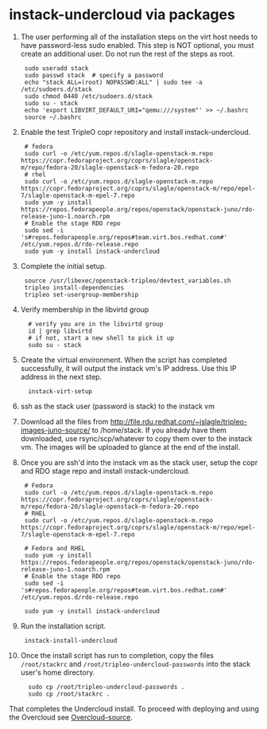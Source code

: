 instack-undercloud via packages
=============================

1. The user performing all of the installation steps on the virt host needs to
   have password-less sudo enabled. This step is NOT optional, you must create an
   additional user. Do not run the rest of the steps as root.

        sudo useradd stack
        sudo passwd stack  # specify a password
        echo "stack ALL=(root) NOPASSWD:ALL" | sudo tee -a /etc/sudoers.d/stack
        sudo chmod 0440 /etc/sudoers.d/stack
        sudo su - stack
        echo 'export LIBVIRT_DEFAULT_URI="qemu:///system"' >> ~/.bashrc
        source ~/.bashrc

1. Enable the test TripleO copr repository and install instack-undercloud.

        # fedora
        sudo curl -o /etc/yum.repos.d/slagle-openstack-m.repo https://copr.fedoraproject.org/coprs/slagle/openstack-m/repo/fedora-20/slagle-openstack-m-fedora-20.repo
        # rhel
        sudo curl -o /etc/yum.repos.d/slagle-openstack-m.repo https://copr.fedoraproject.org/coprs/slagle/openstack-m/repo/epel-7/slagle-openstack-m-epel-7.repo
        sudo yum -y install https://repos.fedorapeople.org/repos/openstack/openstack-juno/rdo-release-juno-1.noarch.rpm
        # Enable the stage RDO repo
        sudo sed -i 's#repos.fedorapeople.org/repos#team.virt.bos.redhat.com#' /etc/yum.repos.d/rdo-release.repo
        sudo yum -y install instack-undercloud
        
1. Complete the initial setup.

        source /usr/libexec/openstack-tripleo/devtest_variables.sh
        tripleo install-dependencies
        tripleo set-usergroup-membership

1. Verify membership in the libvirtd group

         # verify you are in the libvirtd group
         id | grep libvirtd
         # if not, start a new shell to pick it up
         sudo su - stack

1. Create the virtual environment. When the script has completed successfully,
it will output the instack vm's IP address. Use this IP address in the next
step.

         instack-virt-setup

1. ssh as the stack user (password is stack) to the instack vm

1. Download all the files from http://file.rdu.redhat.com/~jslagle/tripleo-images-juno-source/
   to /home/stack. If you already have them downloaded, use rsync/scp/whatever
   to copy them over to the instack vm. The images will be uploaded to glance
   at the end of the install.

1. Once you are ssh'd into the instack vm as the stack user, setup the copr and
RDO stage repo and install instack-undercloud.

		# Fedora
		sudo curl -o /etc/yum.repos.d/slagle-openstack-m.repo https://copr.fedoraproject.org/coprs/slagle/openstack-m/repo/fedora-20/slagle-openstack-m-fedora-20.repo
		# RHEL
		sudo curl -o /etc/yum.repos.d/slagle-openstack-m.repo https://copr.fedoraproject.org/coprs/slagle/openstack-m/repo/epel-7/slagle-openstack-m-epel-7.repo

        # Fedora and RHEL
        sudo yum -y install https://repos.fedorapeople.org/repos/openstack/openstack-juno/rdo-release-juno-1.noarch.rpm
        # Enable the stage RDO repo
        sudo sed -i 's#repos.fedorapeople.org/repos#team.virt.bos.redhat.com#' /etc/yum.repos.d/rdo-release.repo

		sudo yum -y install instack-undercloud

3. Run the installation script.

        instack-install-undercloud

1. Once the install script has run to completion, copy the files
   `/root/stackrc` and `/root/tripleo-undercloud-passwords` into the stack user's home directory.

         sudo cp /root/tripleo-undercloud-passwords .
         sudo cp /root/stackrc .

That completes the Undercloud install. To proceed with deploying and using the
Overcloud see [Overcloud-source](Overcloud-source.md).
